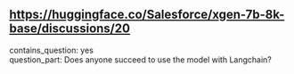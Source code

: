 ## https://huggingface.co/Salesforce/xgen-7b-8k-base/discussions/20

contains_question: yes  
question_part: Does anyone succeed to use the model with Langchain? 
